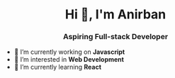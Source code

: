 <h1 align="center">Hi 👋, I'm Anirban</h1>
<h3 align="center">Aspiring Full-stack Developer</h3>

- 🔭 I’m currently working on **Javascript**
- 👀 I’m interested in **Web Development**
- 🌱 I’m currently learning **React**




